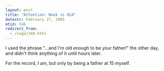 ```yaml
---
layout: post
title: "Attention: Wook is OLD"
datestr: February 27, 2005
mtid: 346
redirect_from:
  - /saga/346.html
---
```


I used the phrase "...and I'm old enough to be your father!" the other day, and didn't think anything of it until hours later.

For the record, I am, but only by being a father at 15 myself.
